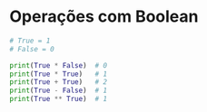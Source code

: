 # Operações com Boolean


````python
# True = 1
# False = 0

print(True * False)  # 0
print(True * True)   # 1
print(True + True)   # 2
print(True - False)  # 1
print(True ** True)  # 1
````